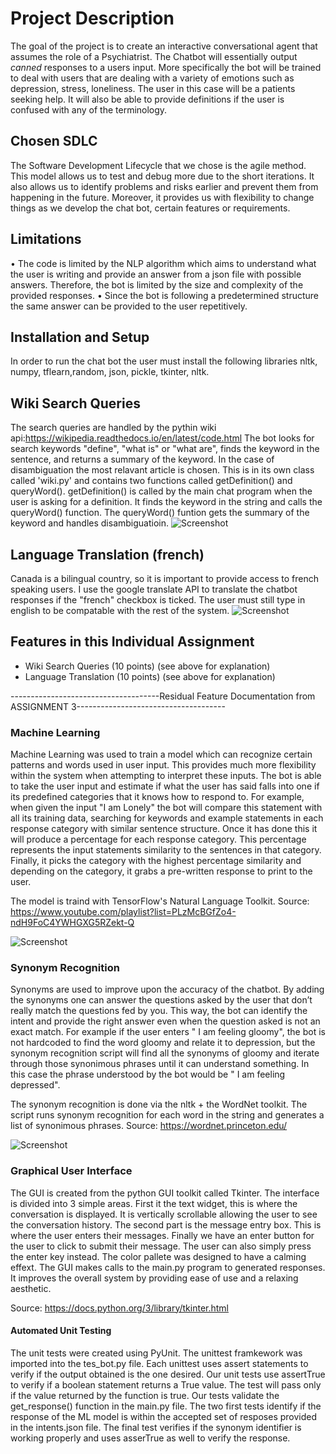 # Project Description
The goal of the project is to create an interactive conversational agent that assumes the role of a Psychiatrist. The Chatbot will essentially output *canned* responses to a users input. More specifically the bot will be trained to deal with users that are dealing with a variety of emotions such as depression, stress, loneliness. The user in this case will be a patients seeking help. It will also be able to provide definitions if the user is confused with any of the terminology.

## Chosen SDLC
The Software Development Lifecycle that we chose is the agile method. This model allows us to test and debug more due to the short iterations. It also allows us to identify problems and risks earlier and prevent them from happening in the future. Moreover, it provides us with flexibility to change things as we develop the chat bot, certain features or requirements.

## Limitations

•	The code is limited by the NLP algorithm which aims to understand what the user is writing and provide an answer from a json file with possible answers. Therefore, the bot is limited by the size and complexity of the provided responses. 
•	Since the bot is following a predetermined structure the same answer can be provided to the user repetitively. 

## Installation and Setup 

In order to run the chat bot the user must install the following libraries nltk, numpy, tflearn,random, json, pickle, tkinter, nltk. 

## Wiki Search Queries
The search queries are handled by the pythin wiki api:https://wikipedia.readthedocs.io/en/latest/code.html
The bot looks for search keywords "define", "what is" or "what are", finds the keyword in the sentence, and returns a summary of the keyword. In the case of disambiguation the most relavant article is chosen. This is in its own class called 'wiki.py' and contains two functions called getDefinition() and queryWord(). getDefinition() is called by the main chat program when the user is asking for a definition. It finds the keyword in the string and calls the queryWord() function. The queryWord() funtion gets the summary of the keyword and handles disambiguatioin.
![Screenshot](wiki.png)

## Language Translation (french)
Canada is a bilingual country, so it is important to provide access to french speaking users. I use the google translate API to translate the chatbot responses if the "french" checkbox is ticked. The user must still type in english to be compatable with the rest of the system. 
![Screenshot](french.png)

## Features in this Individual Assignment
* Wiki Search Queries (10 points) (see above for explanation)
* Language Translation (10 points) (see above for explanation)



-------------------------------------Residual Feature Documentation from ASSIGNMENT 3-------------------------------------

### Machine Learning
Machine Learning was used to train a model which can recognize certain patterns and words used in user input. This provides much more flexibility within the system when attempting to interpret these inputs. The bot is able to take the user input and estimate if what the user has said falls into one if its predefined categories that it knows how to respond to. For example, when given the input "I am Lonely" the bot will compare this statement with all its training data, searching for keywords and example statements in each response category with similar sentence structure. Once it has done this it will produce a percentage for each response category. This percentage represents the input statements similarity to the sentences in that category. Finally, it picks the category with the highest percentage similarity and depending on the category, it grabs a pre-written response to print to the user.

The model is traind with TensorFlow's Natural Language Toolkit. Source: https://www.youtube.com/playlist?list=PLzMcBGfZo4-ndH9FoC4YWHGXG5RZekt-Q

![Screenshot](mlExample.PNG)

### Synonym Recognition
Synonyms are used to improve upon the accuracy of the chatbot. By adding the synonyms one can answer the questions asked by the user that don’t really match the questions fed by you. This way, the bot can identify the intent and provide the right answer even when the question asked is not an exact match. For example if the user enters " I am feeling gloomy", the bot is not hardcoded to find the word gloomy and relate it to depression, but the synonym recognition script will find all the synonyms of gloomy and iterate through those synonimous phrases until it can understand something. In this case the phrase understood by the bot would be " I am feeling depressed".

The synonym recognition is done via the nltk + the WordNet toolkit. The script runs synonym recognition for each word in the string and generates a list of synonimous phrases.
Source: https://wordnet.princeton.edu/

![Screenshot](synonymExample.png)

### Graphical User Interface
The GUI is created from the python GUI toolkit called Tkinter. The interface is divided into 3 simple areas. First it the text widget, this is where the conversation is displayed. It is vertically scrollable allowing the user to see the conversation history. The second part is the message entry box. This is where the user enters their messages. Finally we have an enter button for the user to click to submit their message. The user can also simply press the enter key instead. The color pallete was designed to have a calming effext. The GUI makes calls to the main.py program to generated responses. It improves the overall system by providing ease of use and a relaxing aesthetic. 

Source: https://docs.python.org/3/library/tkinter.html

#### Automated Unit Testing 

The unit tests were created using PyUnit. The unittest framkework was imported into the tes_bot.py file.
Each unittest uses assert statements to verify if the output obtained is the one desired. Our unit tests use assertTrue to verify if a boolean statement returns a True value. The test will pass only if the value returned by the function is true.  Our  tests validate the get_response() function in the main.py file. The two first tests identify if the response of the ML model is within the accepted set of resposes provided in the intents.json file.  The final test verifies if the synonym identifier is working properly and uses asserTrue as well to verify the response. 

